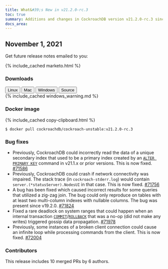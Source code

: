 ```yaml
---
title: What&#39;s New in v21.2.0-rc.3
toc: true
summary: Additions and changes in CockroachDB version v21.2.0-rc.3 since version v21.2.0-rc.2
docs_area: 
---
```


## November 1, 2021

Get future release notes emailed to you:

{% include_cached marketo.html %}


### Downloads

<div id="os-tabs" class="filters clearfix">
    <a href="https://binaries.cockroachdb.com/cockroach-v21.2.0-rc.3.linux-amd64.tgz"><button id="linux" class="filter-button" data-scope="linux" data-eventcategory="linux-binary-release-notes">Linux</button></a>
    <a href="https://binaries.cockroachdb.com/cockroach-v21.2.0-rc.3.darwin-10.9-amd64.tgz"><button id="mac" class="filter-button" data-scope="mac" data-eventcategory="mac-binary-release-notes">Mac</button></a>
    <a href="https://binaries.cockroachdb.com/cockroach-v21.2.0-rc.3.windows-6.2-amd64.zip"><button id="windows" class="filter-button" data-scope="windows" data-eventcategory="windows-binary-release-notes">Windows</button></a>
    <a href="https://binaries.cockroachdb.com/cockroach-v21.2.0-rc.3.src.tgz"><button id="source" class="filter-button" data-scope="source" data-eventcategory="source-release-notes">Source</button></a>
</div>

<section class="filter-content" data-scope="windows">
{% include_cached windows_warning.md %}
</section>

### Docker image

{% include_cached copy-clipboard.html %}
~~~shell
$ docker pull cockroachdb/cockroach-unstable:v21.2.0-rc.3
~~~

### Bug fixes

- Previously, CockroachDB could incorrectly read the data of a unique secondary index that used to be a primary index created by an [`ALTER PRIMARY KEY`](../v21.2/alter-primary-key.html) command in v21.1.x or prior versions. This is now fixed. [#71586][#71586]
- Previously, CockroachDB could crash if network connectivity was impaired. The stack trace (in `cockroach-stderr.log`) would contain `server.(*statusServer).NodesUI` in that case. This is now fixed. [#71756][#71756]
- A bug has been fixed which caused incorrect results for some queries that utilized a zig-zag join. The bug could only reproduce on tables with at least two multi-column indexes with nullable columns. The bug was present since v19.2.0. [#71824][#71824]
- Fixed a rare deadlock on system ranges that could happen when an internal transaction [`COMMIT`](../v21.2/commit-transaction.html)/[`ROLLBACK`](../v21.2/rollback-transaction.html) that was a no-op (did not make any writes) triggered gossip data propagation. [#71978][#71978]
- Previously, some instances of a broken client connection could cause an infinite loop while processing commands from the client. This is now fixed. [#72004][#72004]

### Contributors

This release includes 10 merged PRs by 6 authors.

[#71586]: https://github.com/cockroachdb/cockroach/pull/71586
[#71756]: https://github.com/cockroachdb/cockroach/pull/71756
[#71824]: https://github.com/cockroachdb/cockroach/pull/71824
[#71978]: https://github.com/cockroachdb/cockroach/pull/71978
[#72004]: https://github.com/cockroachdb/cockroach/pull/72004
